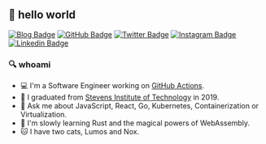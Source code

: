 ## 👋 hello world

[![Blog Badge](https://img.shields.io/badge/-blog.reb.gg-6366f1?style=flat-square&logo=hugo&logoColor=white&link=https://blog.reb.gg)](https://blog.reb.gg)
[![GitHub Badge](https://img.shields.io/badge/-robherley-black?style=flat-square&logo=github&logoColor=white&link=https://github.com/robherley/)](https://github.com/robherley)
[![Twitter Badge](https://img.shields.io/badge/-robherley-1DA1F2?style=flat-square&logo=twitter&logoColor=white&link=https://twitter.com/robherley/)](https://twitter.com/robherley)
[![Instagram Badge](https://img.shields.io/badge/-robherley-purple?style=flat-square&logo=instagram&logoColor=white&link=https://instagram.com/robherley/)](https://instagram.com/robherley)
[![Linkedin Badge](https://img.shields.io/badge/-robherley-0072b1?style=flat-square&logo=Linkedin&logoColor=white&link=https://www.linkedin.com/in/robherley/)](https://www.linkedin.com/in/robherley/)

### 🔍 whoami

- 💻 I'm a Software Engineer working on [GitHub Actions](https://github.com/actions).
- 🏫 I graduated from [Stevens Institute of Technology](https://www.stevens.edu/) in 2019.
- 💬 Ask me about JavaScript, React, Go, Kubernetes, Containerization or Virtualization.
- 🌱 I'm slowly learning Rust and the magical powers of WebAssembly.
- 🐱 I have two cats, Lumos and Nox.
